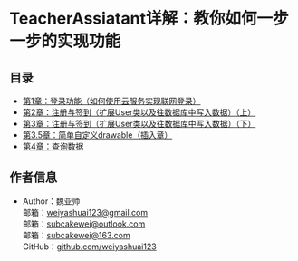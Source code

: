 # TeacherAssiatant详解：教你如何一步一步的实现功能
## 目录
* [第1章：登录功能（如何使用云服务实现联网登录）](https://github.com/weiyashuai123/TeacherAssiatant-detailed/blob/master/Chapter1.md)
* [第2章：注册与签到（扩展User类以及往数据库中写入数据）（上）](https://github.com/weiyashuai123/TeacherAssiatant-detailed/blob/master/Chapter2.md)
* [第3章：注册与签到（扩展User类以及往数据库中写入数据）（下）](https://github.com/weiyashuai123/TeacherAssiatant-detailed/blob/master/Chapter3.md)
* [第3.5章：简单自定义drawable（插入章）](https://github.com/weiyashuai123/TeacherAssiatant-detailed/blob/master/Chapter3.5.md)
* [第4章：查询数据](https://github.com/weiyashuai123/TeacherAssiatant-detailed/blob/master/Chapter4.md)
## 作者信息
* Author：魏亚帅</br>
 邮箱：weiyashuai123@gmail.com</br>
 邮箱：subcakewei@outlook.com</br>
 邮箱：subcakewei@163.com</br>
 GitHub：[github.com/weiyashuai123](https://github.com/weiyashuai123)</br>
